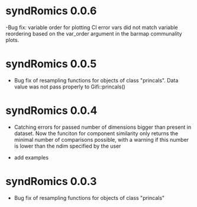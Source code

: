 # syndRomics 0.0.6

-Bug fix: variable order for plotting CI error vars did not match variable reordering based on the var_order argument in the barmap communality plots.

# syndRomics 0.0.5

- Bug fix of resampling functions for objects of class "princals". Data value was not pass properly to Gifi::princals()

# syndRomics 0.0.4

- Catching errors for passed number of dimensions bigger than present in dataset. Now the funciton for component similarity only returns the minimal number of comparisons possible, with a warning if this number is lower than the ndim specified by the user

- add examples

# syndRomics 0.0.3

- Bug fix of resampling functions for objects of class "princals"
